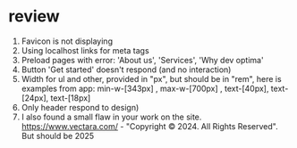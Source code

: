 # review
1. Favicon is not displaying 
2. Using localhost links for meta tags 
3. Preload pages with error: 'About us', 'Services', 'Why dev optima'
4. Button 'Get started' doesn't respond (and no interaction)
5. Width for ul and other, provided in "px", but should be in "rem", here is examples from app:   min-w-[343px] , max-w-[700px] , text-[40px], text-[24px], text-[18px]
6. Only header respond to design)
7. I also found a small flaw in your work on the site. https://www.vectara.com/ - "Copyright © 2024. All Rights Reserved". But should be 2025
